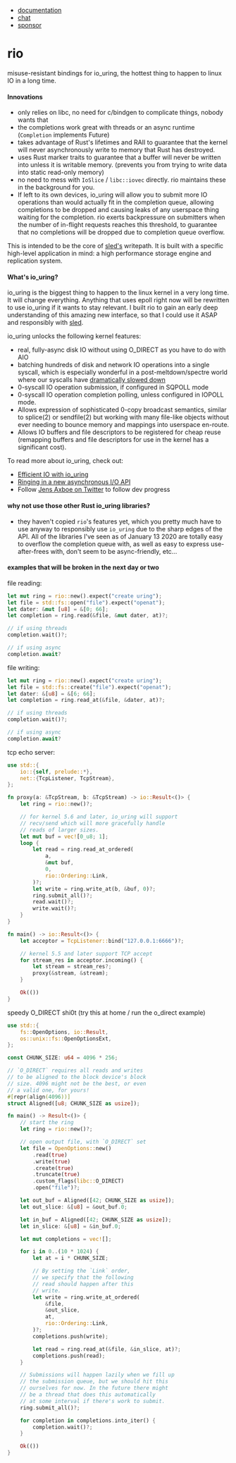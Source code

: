 * [documentation](https://docs.rs/rio)
* [chat](https://discord.gg/Z6VsXds)
* [sponsor](https://github.com/sponsors/spacejam)

# rio

misuse-resistant bindings for io_uring, the hottest
thing to happen to linux IO in a long time.

#### Innovations

* only relies on libc, no need for c/bindgen to
  complicate things, nobody wants that
* the completions work great with threads or an
  async runtime (`Completion` implements Future)
* takes advantage of Rust's lifetimes and RAII to guarantee
  that the kernel will never asynchronously write to memory
  that Rust has destroyed.
* uses Rust marker traits to guarantee that a buffer will never
  be written into unless it is writable memory. (prevents
  you from trying to write data into static read-only memory)
* no need to mess with `IoSlice` / `libc::iovec` directly.
  rio maintains these in the background for you.
* If left to its own devices, io_uring will allow you to
  submit more IO operations than would actually fit in
  the completion queue, allowing completions to be dropped
  and causing leaks of any userspace thing waiting for
  the completion. rio exerts backpressure on submitters
  when the number of in-flight requests reaches this
  threshold, to guarantee that no completions will
  be dropped due to completion queue overflow.

This is intended to be the core of [sled's](http://sled.rs) writepath.
It is built with a specific high-level
application in mind: a high performance storage
engine and replication system.

#### What's io_uring?

io_uring is the biggest thing to happen to the
linux kernel in a very long time. It will change
everything. Anything that uses epoll right now
will be rewritten to use io_uring if it wants
to stay relevant. I built rio to gain an early
deep understanding of this amazing new interface,
so that I could use it ASAP  and responsibly with
[sled](http://sled.rs).

io_uring unlocks the following kernel features:

* real, fully-async disk IO without using O_DIRECT
  as you have to do with AIO
* batching hundreds of disk and network IO operations
  into a single syscall, which is especially wonderful
  in a post-meltdown/spectre world where our syscalls have
  [dramatically slowed down](http://www.brendangregg.com/blog/2018-02-09/kpti-kaiser-meltdown-performance.html)
* 0-syscall IO operation submission, if configured in
  SQPOLL mode
* 0-syscall IO operation completion polling, unless
  configured in IOPOLL mode.
* Allows expression of sophisticated 0-copy broadcast
  semantics, similar to splice(2) or sendfile(2) but
  working with many file-like objects without ever
  needing to bounce memory and mappings into userspace
  en-route.
* Allows IO buffers and file descriptors to be registered
  for cheap reuse (remapping buffers and file descriptors
  for use in the kernel has a significant cost).

To read more about io_uring, check out:

* [Efficient IO with io_uring](https://kernel.dk/io_uring.pdf)
* [Ringing in a new asynchronous I/O API](https://lwn.net/Articles/776703/)
* Follow [Jens Axboe on Twitter](https://twitter.com/axboe) to follow dev progress

#### why not use those other Rust io_uring libraries?

* they haven't copied `rio`'s features yet, which you pretty much
  have to use anyway to responsibly use `io_uring` due to the
  sharp edges of the API. All of the libraries I've seen
  as of January 13 2020 are totally easy to overflow the
  completion queue with, as well as easy to express
  use-after-frees with, don't seem to be async-friendly,
  etc...

#### examples that will be broken in the next day or two

file reading:

```rust
let mut ring = rio::new().expect("create uring");
let file = std::fs::open("file").expect("openat");
let dater: &mut [u8] = &[0; 66];
let completion = ring.read(&file, &mut dater, at)?;

// if using threads
completion.wait()?;

// if using async
completion.await?
```

file writing:

```rust
let mut ring = rio::new().expect("create uring");
let file = std::fs::create("file").expect("openat");
let dater: &[u8] = &[6; 66];
let completion = ring.read_at(&file, &dater, at)?;

// if using threads
completion.wait()?;

// if using async
completion.await?
```

tcp echo server:

```rust
use std::{
    io::{self, prelude::*},
    net::{TcpListener, TcpStream},
};

fn proxy(a: &TcpStream, b: &TcpStream) -> io::Result<()> {
    let ring = rio::new()?;

    // for kernel 5.6 and later, io_uring will support
    // recv/send which will more gracefully handle
    // reads of larger sizes.
    let mut buf = vec![0_u8; 1];
    loop {
        let read = ring.read_at_ordered(
            a,
            &mut buf,
            0,
            rio::Ordering::Link,
        )?;
        let write = ring.write_at(b, &buf, 0)?;
        ring.submit_all()?;
        read.wait()?;
        write.wait()?;
    }
}

fn main() -> io::Result<()> {
    let acceptor = TcpListener::bind("127.0.0.1:6666")?;

    // kernel 5.5 and later support TCP accept
    for stream_res in acceptor.incoming() {
        let stream = stream_res?;
        proxy(&stream, &stream);
    }

    Ok(())
}
```

speedy O_DIRECT shi0t (try this at home / run the o_direct example)

```rust
use std::{
    fs::OpenOptions, io::Result,
    os::unix::fs::OpenOptionsExt,
};

const CHUNK_SIZE: u64 = 4096 * 256;

// `O_DIRECT` requires all reads and writes
// to be aligned to the block device's block
// size. 4096 might not be the best, or even
// a valid one, for yours!
#[repr(align(4096))]
struct Aligned([u8; CHUNK_SIZE as usize]);

fn main() -> Result<()> {
    // start the ring
    let ring = rio::new()?;

    // open output file, with `O_DIRECT` set
    let file = OpenOptions::new()
        .read(true)
        .write(true)
        .create(true)
        .truncate(true)
        .custom_flags(libc::O_DIRECT)
        .open("file")?;

    let out_buf = Aligned([42; CHUNK_SIZE as usize]);
    let out_slice: &[u8] = &out_buf.0;

    let in_buf = Aligned([42; CHUNK_SIZE as usize]);
    let in_slice: &[u8] = &in_buf.0;

    let mut completions = vec![];

    for i in 0..(10 * 1024) {
        let at = i * CHUNK_SIZE;

        // By setting the `Link` order,
        // we specify that the following
        // read should happen after this
        // write.
        let write = ring.write_at_ordered(
            &file,
            &out_slice,
            at,
            rio::Ordering::Link,
        )?;
        completions.push(write);

        let read = ring.read_at(&file, &in_slice, at)?;
        completions.push(read);
    }

    // Submissions will happen lazily when we fill up
    // the submission queue, but we should hit this
    // ourselves for now. In the future there might
    // be a thread that does this automatically
    // at some interval if there's work to submit.
    ring.submit_all()?;

    for completion in completions.into_iter() {
        completion.wait()?;
    }

    Ok(())
}
```
